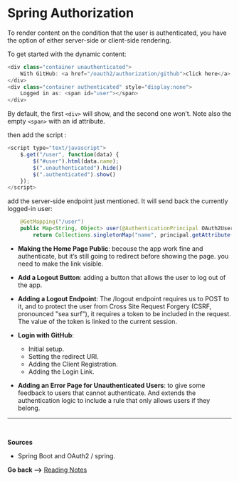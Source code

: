# Spring Authorization

To render content on the condition that the user is authenticated, you have the option of either server-side or client-side rendering.

To get started with the dynamic content:

```java
<div class="container unauthenticated">
    With GitHub: <a href="/oauth2/authorization/github">click here</a>
</div>
<div class="container authenticated" style="display:none">
    Logged in as: <span id="user"></span>
</div>
```

By default, the first `<div>` will show, and the second one won’t. Note also the empty `<span>` with an id attribute.

then add the script :

```js
<script type="text/javascript">
    $.get("/user", function(data) {
        $("#user").html(data.name);
        $(".unauthenticated").hide()
        $(".authenticated").show()
    });
</script>
```

add the server-side endpoint just mentioned. It will send back the currently logged-in user:

```java
    @GetMapping("/user")
    public Map<String, Object> user(@AuthenticationPrincipal OAuth2User principal) {
        return Collections.singletonMap("name", principal.getAttribute("name"));}
```

- **Making the Home Page Public**: becouse the app work fine and authenticate, but it’s still going to redirect before showing the page. you need to make the link visible.

- **Add a Logout Button**: adding a button that allows the user to log out of the app.

- **Adding a Logout Endpoint**: The /logout endpoint requires us to POST to it, and to protect the user from Cross Site Request Forgery (CSRF, pronounced "sea surf"), it requires a token to be included in the request. The value of the token is linked to the current session.

- **Login with GitHub**:

  - Initial setup.
  - Setting the redirect URI.
  - Adding the Client Registration.
  - Adding the Login Link.

- **Adding an Error Page for Unauthenticated Users**: to give some feedback to users that cannot authenticate. And extends the authentication logic to include a rule that only allows users if they belong.

<hr>
<br>

**Sources**

- Spring Boot and OAuth2 / spring.

**Go back -->** [Reading Notes](https://aseel-dweedar.github.io/reading-notes/)
